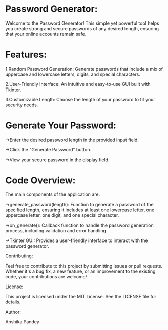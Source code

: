 # Password Generator:



Welcome to the Password Generator! This simple yet powerful tool helps you create strong and secure passwords of any desired length, ensuring that your online accounts remain safe.

# Features:


1.Random Password Generation: Generate passwords that include a mix of uppercase and lowercase letters, digits, and special characters.

2.User-Friendly Interface: An intuitive and easy-to-use GUI built with Tkinter.

3.Customizable Length: Choose the length of your password to fit your security needs.


# Generate Your Password:


->Enter the desired password length in the provided input field.

->Click the "Generate Password" button.

->View your secure password in the display field.


# Code Overview:


The main components of the application are:

->generate_password(length): Function to generate a password of the specified length, ensuring it includes at least one lowercase letter, one uppercase letter, one digit, and one special character.

->on_generate(): Callback function to handle the password generation process, including validation and error handling.

->Tkinter GUI: Provides a user-friendly interface to interact with the password generator.


Contributing:


Feel free to contribute to this project by submitting issues or pull requests. Whether it's a bug fix, a new feature, or an improvement to the existing code, your contributions are welcome!

License:

This project is licensed under the MIT License. See the LICENSE file for details.

Author:

Anshika Pandey
